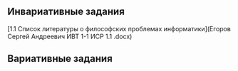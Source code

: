 ## Инвариативные задания
[1.1 Список литературы о философских проблемах информатики](Егоров Сергей Андреевич ИВТ 1-1 ИСР 1.1 .docx)

## Вариативные задания

<!---->


